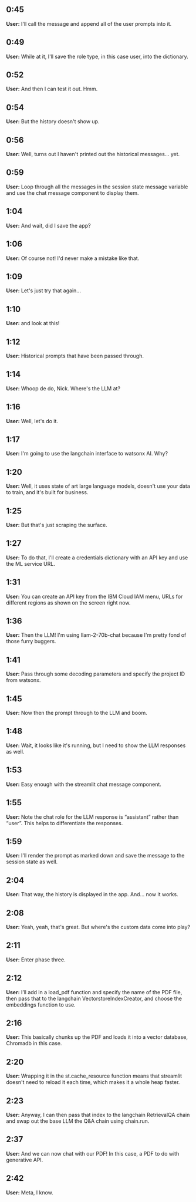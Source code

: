 ## 0:45
**User:** I'll call the message and append all of the user prompts into it.

## 0:49
**User:** While at it, I'll save the role type, in this case user, into the dictionary.

## 0:52
**User:** And then I can test it out. Hmm.

## 0:54
**User:** But the history doesn't show up.

## 0:56
**User:** Well, turns out I haven't printed out the historical messages... yet.

## 0:59
**User:** Loop through all the messages in the session state message variable and use the chat message component to display them.

## 1:04
**User:** And wait, did I save the app?

## 1:06
**User:** Of course not! I'd never make a mistake like that.

## 1:09
**User:** Let's just try that again...

## 1:10
**User:** and look at this!

## 1:12
**User:** Historical prompts that have been passed through.

## 1:14
**User:** Whoop de do, Nick. Where's the LLM at?

## 1:16
**User:** Well, let's do it.

## 1:17
**User:** I'm going to use the langchain interface to watsonx AI. Why?

## 1:20
**User:** Well, it uses state of art large language models, doesn't use your data to train, and it's built for business.

## 1:25
**User:** But that's just scraping the surface.

## 1:27
**User:** To do that, I'll create a credentials dictionary with an API key and use the ML service URL.

## 1:31
**User:** You can create an API key from the IBM Cloud IAM menu, URLs for different regions as shown on the screen right now.

## 1:36
**User:** Then the LLM! I'm using llam-2-70b-chat because I'm pretty fond of those furry buggers.

## 1:41
**User:** Pass through some decoding parameters and specify the project ID from watsonx.

## 1:45
**User:** Now then the prompt through to the LLM and boom.

## 1:48
**User:** Wait, it looks like it's running, but I need to show the LLM responses as well.

## 1:53
**User:** Easy enough with the streamlit chat message component.

## 1:55
**User:** Note the chat role for the LLM response is “assistant” rather than “user”. This helps to differentiate the responses.

## 1:59
**User:** I'll render the prompt as marked down and save the message to the session state as well.

## 2:04
**User:** That way, the history is displayed in the app. And... now it works.

## 2:08
**User:** Yeah, yeah, that's great. But where's the custom data come into play?

## 2:11
**User:** Enter phase three.

## 2:12
**User:** I’ll add in a load_pdf function and specify the name of the PDF file, then pass that to the langchain VectorstoreIndexCreator, and choose the embeddings function to use.

## 2:16
**User:** This basically chunks up the PDF and loads it into a vector database, Chromadb in this case.

## 2:20
**User:** Wrapping it in the st.cache_resource function means that streamlit doesn't need to reload it each time, which makes it a whole heap faster.

## 2:23
**User:** Anyway, I can then pass that index to the langchain RetrievalQA chain and swap out the base LLM the Q&A chain using chain.run.

## 2:37
**User:** And we can now chat with our PDF! In this case, a PDF to do with generative API.

## 2:42
**User:** Meta, I know.
